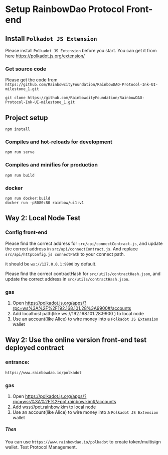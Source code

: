 # Setup RainbowDao Protocol Front-end

## Install `Polkadot JS Extension`

Please install `Polkadot JS Extension` before you start. You can get it from here https://polkadot.js.org/extension/

### Get source code

Please get the code from `https://github.com/RainbowcityFoundation/RainbowDAO-Protocol-Ink-UI-milestone_1.git`

```
git clone https://github.com/RainbowcityFoundation/RainbowDAO-Protocol-Ink-UI-milestone_1.git
```

## Project setup

```
npm install
```

### Compiles and hot-reloads for development

```
npm run serve
```

### Compiles and minifies for production

```
npm run build
```

### docker

```
npm run docker:build
docker run -p8080:80 rainbow/ui1:v1
```

## Way 2: Local Node Test

### Config front-end

Please find the correct address for `src/api/connectContract.js`, and update the correct address in `src/api/connectContract.js`. And replace `src/api/httpConfig.js connectPath` to your connect path.

it should be `ws://127.0.0.1:9900` by default.

Please find the correct contractHash for `src/utils/contractHash.json`, and update the correct address in `src/utils/contractHash.json`.

### gas

1. Open https://polkadot.js.org/apps/?rpc=ws%3A%2F%2F192.168.101.28%3A9900#/accounts
2. Add localhost path(like ws://192.168.101.28:9900 ) to local node
3. Use an account(like Alice) to wire money into a `Polkadot JS Extension` wallet

## Way 2: Use the online version front-end test deployed contract

### entrance:

```
https://www.rainbowdao.io/polkadot
```

### gas

1. Open https://polkadot.js.org/apps/?rpc=wss%3A%2F%2Fpot.rainbow.kim#/accounts
2. Add wss://pot.rainbow.kim to local node
3. Use an account(like Alice) to wire money into a `Polkadot JS Extension` wallet

##### Then

You can use `https://www.rainbowdao.io/polkadot` to create token/multisign wallet. Test Protocol Management.


 